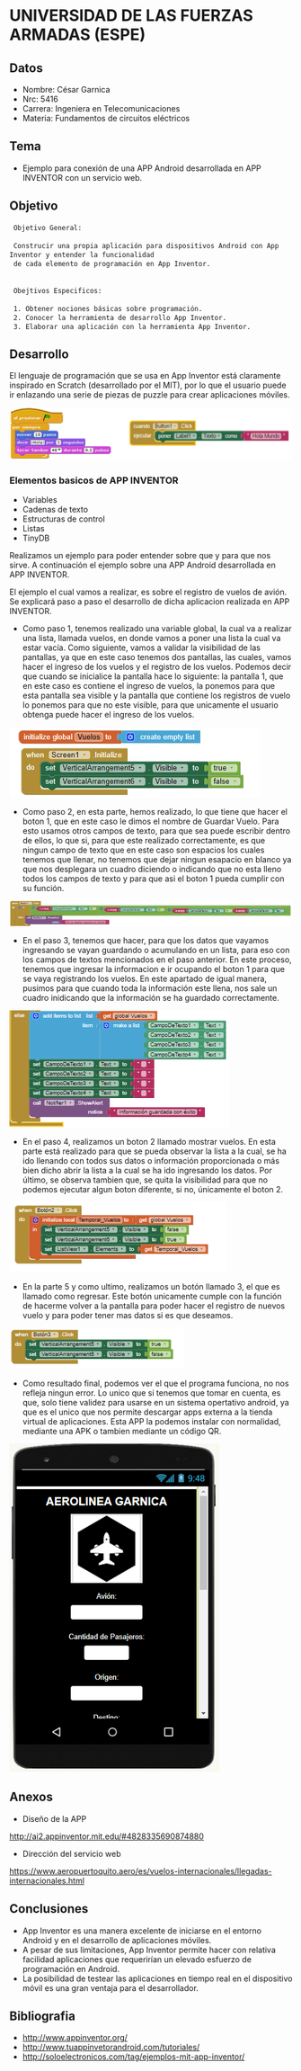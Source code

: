 UNIVERSIDAD DE LAS FUERZAS ARMADAS (ESPE)
========================

## Datos 

- Nombre: César Garnica
- Nrc: 5416
- Carrera: Ingeniera en Telecomunicaciones 
- Materia: Fundamentos de circuitos eléctricos 

## Tema 
 - Ejemplo para conexión de una APP Android desarrollada en APP INVENTOR con un servicio web.

## Objetivo

     Objetivo General:
     
     Construcir una propia aplicación para dispositivos Android con App Inventor y entender la funcionalidad 
     de cada elemento de programación en App Inventor.
     
     
     Obejtivos Especificos:
     
     1. Obtener nociones básicas sobre programación.
     2. Conocer la herramienta de desarrollo App Inventor.
     3. Elaborar una aplicación con la herramienta App Inventor.
 


## Desarrollo 
 
El lenguaje de programación que se usa en App Inventor está claramente inspirado en Scratch (desarrollado por el MIT), 
por lo que el usuario puede ir enlazando una serie de piezas de puzzle para crear aplicaciones móviles.

![](https://github.com/cagarnica/ImagenesProyec/blob/main/Img%201.PNG)

### Elementos basicos de APP INVENTOR 
- Variables
- Cadenas de texto
- Estructuras de control
- Listas
- TinyDB

Realizamos un ejemplo para poder entender sobre que y para que nos sirve. A continuación el ejemplo sobre una
APP Android desarrollada en APP INVENTOR.

El ejemplo el cual vamos a realizar, es sobre el registro de vuelos de avión. Se explicará paso a paso el desarrollo 
de dicha aplicacion realizada en APP INVENTOR.

- Como paso 1, tenemos realizado una variable global, la cual va a realizar una lista, llamada vuelos, en donde vamos a poner una 
lista la cual va estar vacía. Como siguiente, vamos a validar la visibilidad de las pantallas, ya que en este caso tenemos dos pantallas,
las cuales, vamos hacer el ingreso de los vuelos y el registro de los vuelos. Podemos decir que cuando se inicialice la pantalla hace lo siguiente:
la pantalla 1, que en este caso es contiene el ingreso de vuelos, la ponemos para que esta pantalla sea visible y la pantalla que contiene los 
registros de vuelo lo ponemos para que no este visible, para que unicamente el usuario obtenga puede hacer el ingreso de los vuelos.

![](https://github.com/cagarnica/ImagenesProyec/blob/main/Parte1.PNG)

- Como paso 2, en esta parte, hemos realizado, lo que tiene que hacer el boton 1, que en este caso le dimos el nombre de Guardar Vuelo. Para esto
usamos otros campos de texto, para que sea puede escribir dentro de ellos, lo que si, para que este realizado correctamente, es que ningun campo de texto que en este caso 
son  espacios los cuales tenemos que llenar, no tenemos que dejar ningun esapacio en blanco ya que nos desplegara un cuadro diciendo o indicando que no esta
lleno todos los campos de texto y  para que  asi el boton 1 pueda cumplir con su función.

![](https://github.com/cagarnica/ImagenesProyec/blob/main/Parte2.PNG)

- En el paso 3, tenemos que hacer,  para que los datos que vayamos ingresando se vayan guardando o acumulando en un lista, para eso con los campos de textos
 mencionados en el paso anterior. En este proceso, tenemos que ingresar la informacion e ir ocupando el boton 1 para que se vaya registrando los vuelos. En este apartado
 de igual manera, pusimos para que cuando toda la información este llena, nos sale un cuadro inidicando que la información se ha guardado correctamente.
 
 ![](https://github.com/cagarnica/ImagenesProyec/blob/main/Parte3.PNG)
 
 - En el paso 4, realizamos un boton 2 llamado mostrar vuelos. En esta parte está realizado para que se pueda observar la lista a la cual, se ha ido llenando con todos
 sus datos o información proporcionada o más bien dicho abrir la lista a la cual se ha ido ingresando los datos. Por último, se observa tambien que, se quita la visibilidad
 para que no podemos ejecutar algun boton diferente, si no, únicamente el boton 2.
 
 ![](https://github.com/cagarnica/ImagenesProyec/blob/main/Parte4.PNG)
 
 - En la parte 5 y como ultimo, realizamos un botón llamado 3, el que es llamado como regresar. Este botón unicamente cumple con la función de hacerme volver a la pantalla 
 para poder hacer el registro de nuevos vuelo y para poder tener mas datos si es que deseamos.
 
 ![](https://github.com/cagarnica/ImagenesProyec/blob/main/Parte5.PNG)
 
- Como resultado final, podemos ver el que el programa funciona, no nos refleja ningun error. Lo unico que si tenemos que tomar en cuenta, es que, 
solo tiene validez para usarse en un sistema opertativo android, ya que es el unico que nos permite descargar apps externa a la tienda virtual de 
aplicaciones. Esta APP la podemos instalar con normalidad, mediante una APK o tambien mediante un código QR.

![](https://github.com/cagarnica/ImagenesProyec/blob/main/Final.PNG)

## Anexos

- Diseño de la APP

http://ai2.appinventor.mit.edu/#4828335690874880

- Dirección del servicio web

https://www.aeropuertoquito.aero/es/vuelos-internacionales/llegadas-internacionales.html

## Conclusiones

- App  Inventor  es  una  manera  excelente  de  iniciarse  en  el entorno Android y en el desarrollo de aplicaciones móviles.
- A pesar de sus limitaciones, App Inventor permite hacer con relativa  facilidad  aplicaciones  que  requerirían  un  elevado 
esfuerzo de programación en Android.
- La posibilidad de testear las aplicaciones en tiempo real en el dispositivo móvil es una gran ventaja para el desarrollador. 

## Bibliografia 

- http://www.appinventor.org/
- http://www.tuappinvetorandroid.com/tutoriales/
- http://soloelectronicos.com/tag/ejemplos-mit-app-inventor/

